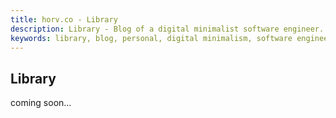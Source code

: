 ```yaml
---
title: horv.co - Library
description: Library - Blog of a digital minimalist software engineer.
keywords: library, blog, personal, digital minimalism, software engineer, tech, life
---
```


## Library

coming soon...
